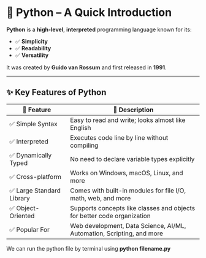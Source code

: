 # 🐍 Python – A Quick Introduction

**Python** is a **high-level**, **interpreted** programming language known for its:
- ✅ **Simplicity**
- ✅ **Readability**
- ✅ **Versatility**

It was created by **Guido van Rossum** and first released in **1991**.

---

## ✨ Key Features of Python

| 🔹 **Feature**            | 🔸 **Description**                                                       |
|---------------------------|-------------------------------------------------------------------------|
| ✅ Simple Syntax           | Easy to read and write; looks almost like English                       |
| ✅ Interpreted             | Executes code line by line without compiling                            |
| ✅ Dynamically Typed       | No need to declare variable types explicitly                            |
| ✅ Cross-platform          | Works on Windows, macOS, Linux, and more                                |
| ✅ Large Standard Library  | Comes with built-in modules for file I/O, math, web, and more           |
| ✅ Object-Oriented         | Supports concepts like classes and objects for better code organization |
| ✅ Popular For             | Web development, Data Science, AI/ML, Automation, Scripting, and more   |


We can run the python file by terminal using  **python filename.py** 